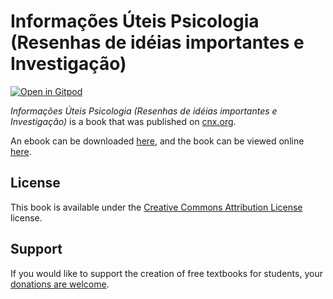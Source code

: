 # Informações Úteis Psicologia (Resenhas de idéias importantes e Investigação)

[![Open in Gitpod](https://gitpod.io/button/open-in-gitpod.svg)](https://gitpod.io/from-referrer/)

_Informações Úteis Psicologia (Resenhas de idéias importantes e Investigação)_ is a book that was published on [cnx.org](https://cnx.org/).

An ebook can be downloaded [here](https://github.com/cnx-user-books/cnxbook-informacoes-uteis-psicologia-resenhas-de-ideias-importantes-e-investigacao/releases/latest), and the book can be viewed online [here](https://github.com/cnx-user-books/cnxbook-informacoes-uteis-psicologia-resenhas-de-ideias-importantes-e-investigacao/releases/latest).

## License
This book is available under the [Creative Commons Attribution License](./LICENSE) license.

## Support
If you would like to support the creation of free textbooks for students, your [donations are welcome](https://riceconnect.rice.edu/donation/support-openstax-banner).
